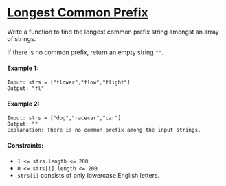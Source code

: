 # [Longest Common Prefix](https://leetcode.com/explore/interview/card/top-interview-questions-easy/127/strings/887/)
Write a function to find the longest common prefix string amongst an array of strings.  
  
If there is no common prefix, return an empty string `""`.

#### Example 1:
```
Input: strs = ["flower","flow","flight"]
Output: "fl"
```

#### Example 2:
```
Input: strs = ["dog","racecar","car"]
Output: ""
Explanation: There is no common prefix among the input strings.
```

#### Constraints:
- `1 <= strs.length <= 200`
- `0 <= strs[i].length <= 200`
- `strs[i]` consists of only lowercase English letters.

